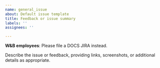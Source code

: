 ```yaml
---
name: general_issue
about: Default issue template
title: Feedback or issue summary
labels: ''
assignees: ''

---
```


**W&B employees**: Please file a DOCS JIRA instead.

Describe the issue or feedback, providing links, screenshots, or additional details as appropriate.

